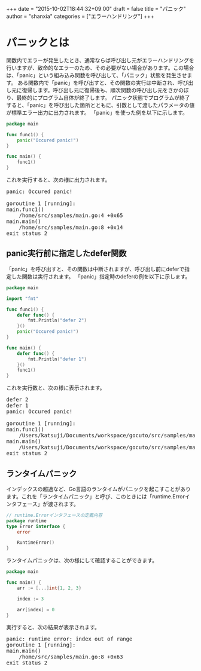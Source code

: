 +++
date = "2015-10-02T18:44:32+09:00"
draft = false
title = "パニック"
author = "shanxia"
categories = ["エラーハンドリング"]
+++

# パニックとは
関数内でエラーが発生したとき、通常ならば呼び出し元がエラーハンドリングを行いますが、致命的なエラーのため、その必要がない場合があります。この場合は、「panic」という組み込み関数を呼び出して、「パニック」状態を発生させます。
ある関数内で「panic」を呼び出すと、その関数の実行は中断され、呼び出し元に復帰します。呼び出し元に復帰後も、順次関数の呼び出し元をさかのぼり、最終的にプログラム自体が終了します。
パニック状態でプログラムが終了すると、「panic」を呼び出した箇所とともに、引数として渡したパラメータの値が標準エラー出力に出力されます。
「panic」を使った例を以下に示します。

```go
package main

func func1() {
	panic("Occured panic!")
}

func main() {
	func1()
}
```

これを実行すると、次の様に出力されます。

<pre class="output">
panic: Occured panic!

goroutine 1 [running]:
main.func1()
	/home/src/samples/main.go:4 +0x65
main.main()
	/home/src/samples/main.go:8 +0x14
exit status 2
</pre>

## panic実行前に指定したdefer関数
「panic」を呼び出すと、その関数は中断されますが、呼び出し前にdeferで指定した関数は実行されます。
「panic」指定時のdeferの例を以下に示します。

```go
package main

import "fmt"

func func1() {
	defer func() {
		fmt.Println("defer 2")
	}()
	panic("Occured panic!")
}

func main() {
	defer func() {
		fmt.Println("defer 1")
	}()
	func1()
}
```

これを実行数と、次の様に表示されます。

<pre class="output">
defer 2
defer 1
panic: Occured panic!

goroutine 1 [running]:
main.func1()
	/Users/katsuji/Documents/workspace/gocuto/src/samples/main.go:9 +0x86
main.main()
	/Users/katsuji/Documents/workspace/gocuto/src/samples/main.go:16 +0x35
exit status 2
</pre>

## ランタイムパニック
インデックスの超過など、Go言語のランタイムがパニックを起こすことがあります。これを「ランタイムパニック」と呼び、このときには「runtime.Errorインタフェース」が渡されます。

```go
// runtime.Errorインタフェースの定義内容
package runtime
type Error interface {
	error

	RuntimeError()
}
```

ランタイムパニックは、次の様にして確認することができます。

```go
package main

func main() {
	arr := [...]int{1, 2, 3}

	index := 3

	arr[index] = 0
}
```

実行すると、次の結果が表示されます。

<pre class="output">
panic: runtime error: index out of range
goroutine 1 [running]:
main.main()
	/home/src/samples/main.go:8 +0x63
exit status 2
</pre>
